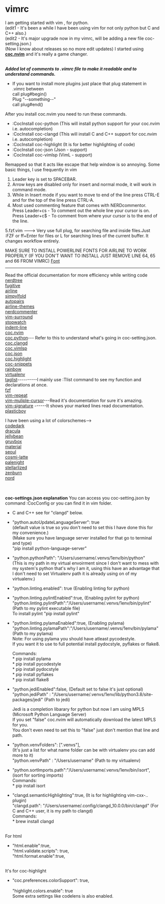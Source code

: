 # vimrc
I am getting started with vim , for python. 
</br>(edit1 - It's been a while I have been using vim for not only python but C and C++ also.)
</br> (edit2  - It's major upgrade now in my vimrc, will be adding a new file coc-setting.json.)
</br> (Now I know about releases so no more edit updates) 
I started using **[coc.nvim](https://github.com/neoclide/coc.nvim)** and it's really a game changer.

</br>***Added lot of comments to .vimrc file to make it readable and to understand commands.***

- If you want to install more plugins just place that plug statement in .vimrc between
</br>call plug#begin()
</br>Plug "--something--"
</br>call plug#end()

After you install coc.nvim you need to run these commands.
* :CocInstall coc-python      (This will install python support for your coc.nvim i.e. autocompletion)
* :CocInstall coc-clangd      (This will install C and C++ support for coc.nvim i.e. autocompletion)
* :CocInstall coc-highlight   (It is for better highlighting of code)
* :CocInstall coc-json        (Json - support)
* :CocInstall coc-vimlsp      (VimL - support)

Remapped <F1> so that it acts like escape that help window is so annoying.
Some basic things, I use frequently in vim

1. Leader key is set to SPACEBAR.
2. Arrow keys are disabled only for insert and normal mode, it will work in command mode.
3. While in Insert mode if you want to move to end of the line press CTRL-E and for the top of the line press CTRL-A.
4. Most used commenting feature that comes with NERDcommentor.
 </br> Press Leader+cs - To comment out the whole line your cursor is on.
 </br>Press Leader+c$ - To comment from where your cursor is to the end of the line.
 
 5.fzf.vim ---> Very use full plug, for searching file and inside files.Just :FZF or ff+Enter for files or <Leader>L for searching lines of the current buffer. It changes workflow entirely.



 MAKE SURE TO INSTALL POWERLINE FONTS FOR AIRLINE TO WORK PROPERLY
 (IF YOU DON'T WANT TO INSTALL JUST REMOVE LINE 64, 65 and 66 FROM VIMRC)
 [Font](https://github.com/powerline/fonts)
 
 ******************************************************************************************************
 
 Read the official documentation for more efficiency while writing code
 </br>[nerdtree](https://github.com/preservim/nerdtree)            
 [fugitive](https://github.com/tpope/vim-fugitive)
 </br>[airline](https://github.com/vim-airline/vim-airline)
 </br>[simpylfold](https://github.com/tmhedberg/simpylfold)
 </br>[autopairs](https://github.com/jiangmiao/auto-pairs)
 </br>[airline-themes](https://github.com/vim-airline/vim-airline-themes)
 </br>[nerdcommenter](https://github.com/preservim/nerdcommenter)
 </br>[vim-surround](https://github.com/tpope/vim-surround)
 </br>[stopwatch](https://github.com/ffanzhang/vim-airline-stopwatch)
 </br>[indent-line](https://github.com/yggdroot/indentline)
 </br>[coc.nvim](https://github.com/neoclide/coc.nvim)
 </br>[coc.python](https://github.com/neoclide/coc-python)--- Refer to this to understand what's going in coc-setting.json.
 </br>[coc.clangd](https://github.com/clangd/coc-clangd)
 </br>[coc.vimlsp](https://github.com/iamcco/coc-vimlsp)
 </br>[coc.json](https://github.com/neoclide/coc-json)
 </br>[coc.highlight](https://github.com/neoclide/coc-highlight)
 </br>[coc-snippets](https://github.com/neoclide/coc-snippets)
 </br>[rainbow](https://github.com/luochen1990/rainbow)
 </br>[virtualenv](https://github.com/jmcantrell/vim-virtualenv)
 </br>[taglist](https://github.com/vim-scripts/taglist.vim)----------I mainly use :Tlist command to see my function and declarations at once.
 </br>[fzf](https://github.com/junegunn/fzf.vim) 
 </br>[vim-repeat](https://github.com/tpope/vim-repeat)
 </br>[vim-muliple-cursor](https://github.com/terryma/vim-multiple-cursors)---Read it's documentation for sure it's amazing.
 </br>[vim-signature](https://github.com/terryma/vim-multiple-cursors) ------It shows your marked lines read documentation.
 </br>[plasticboy](https://github.com/plasticboy/vim-markdown)
  
  I have been using a lot of colorschemes-->
 </br>[codedark](https://github.com/tomasiser/vim-code-dark)
 </br>[dracula](https://github.com/dracula/vim)
 </br>[jellybean](https://github.com/nanotech/jellybeans.vim)
 </br>[gruvbox](https://github.com/morhetz/gruvbox)
 </br>[material](https://github.com/kaicataldo/material.vim)
 </br>[seoul](https://github.com/junegunn/seoul256.vim)
 </br>[cosmi-latte](https://github.com/nightsense/cosmic_latte)
 </br>[palenight](https://github.com/drewtempelmeyer/palenight.vim)
 </br>[stellarlized](https://github.com/nightsense/stellarized)
 </br>[zenburn](https://github.com/jnurmine/Zenburn)
 </br>[nord](https://github.com/arcticicestudio/nord-vim)



 
 
</br></br>
**coc-settings.json explanation**
You can access you coc-setting.json by command :CocConfig or you can find it in vim folder.

* C and C++ see for "clangd" below.

- "python.autoUpdateLanguageServer": true </br>(default value is true so you don't need to set this I have done this for my convenience.)</br>
(Make sure you have language server installed for that go to terminal and type)</br>
"pip install python-language-server"</br>

- "python.pythonPath": "/Users/username/.venvs/1env/bin/python" </br>(This is my path in my virtual envoirment since I don't want to mess with my system's python that's why I am it, using this have an advantage that I don't need to set Virtualenv path it is already using on of my virtualenv.)

-  "python.linting.enabled": true (Enabling linting for python)

-  "python.linting.pylintEnabled":true,  (Enabling pylint for python) </br>
   "python.linting.pylintPath":"/Users/username/.venvs/1env/bin/pylint" (Path to my pylint executable file)</br>
   To install pylint "pip install pylint"
   
- "python.linting.pylamaEnabled":true, (Enabling pylama)</br>
  "python.linting.pylamaPath":"/Users/username/.venvs/1env/bin/pylama" (Path to my pylama)</br>
  Note: For using pylama you should have atleast pycodestyle.</br>
  If you want it to use to full potential install pydocstyle, pyflakes or flake8.
  
  Commands: </br>* pip install pylama
            </br>* pip install pycodestyle
            </br>* pip install pydocstyle
            </br>* pip install pyflakes 
            </br>* pip install flake8

-  "python.jediEnabled":false, (Default set to false it's just optional)</br>
   "python.jediPath" : "/Users/username/.venvs/1env/lib/python3.8/site-packages/jedi" (Path to jedi)</br>
   
   Jedi is a completion libarary for python but now I am using MPLS (Microsoft Python Language Server)</br>
   If you set "false" coc.nvim will automatically download the latest MPLS for you.</br>
   You don't even need to set this to "false" just don't mention that line and path.

-  "python.venvFolders": [".venvs"],    </br> (It's just a list for what name folder can be with virtualenv you can add more to it)</br>
   "python.venvPath" : "/Users/username" (Path to my virtualenv)

- "python.sortImports.path":"/Users/username/.venvs/1env/bin/isort", (isort for sorting imports)</br>
  Commands:
          </br> * pip install isort
          

-   "clangd.semanticHighlighting":true,       (It is for highlighting vim-cxx-.. plugin)</br>
     "clangd.path": "/Users/username/.config/clangd_10.0.0/bin/clangd"  (For C and C++ user, it is my path to clangd)</br>
  Commands: 
      </br> * brew install clangd
 
 </br> For html
 -  "html.enable":true,</br> 
  "html.validate.scripts": true,    
  "html.format.enable":true,</br>

</br>It's for coc-highlight
  - "coc.preferences.colorSupport": true,</br>       
    "highlight.colors.enable": true
</br> Some extra settings like codelens is also enabled.
